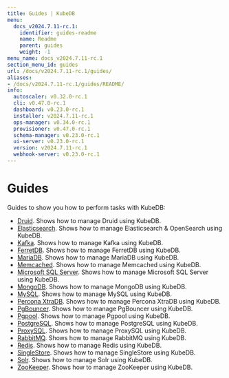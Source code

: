 ```yaml
---
title: Guides | KubeDB
menu:
  docs_v2024.7.11-rc.1:
    identifier: guides-readme
    name: Readme
    parent: guides
    weight: -1
menu_name: docs_v2024.7.11-rc.1
section_menu_id: guides
url: /docs/v2024.7.11-rc.1/guides/
aliases:
- /docs/v2024.7.11-rc.1/guides/README/
info:
  autoscaler: v0.32.0-rc.1
  cli: v0.47.0-rc.1
  dashboard: v0.23.0-rc.1
  installer: v2024.7.11-rc.1
  ops-manager: v0.34.0-rc.1
  provisioner: v0.47.0-rc.1
  schema-manager: v0.23.0-rc.1
  ui-server: v0.23.0-rc.1
  version: v2024.7.11-rc.1
  webhook-server: v0.23.0-rc.1
---
```


# Guides

Guides to show you how to perform tasks with KubeDB:
- [Druid](/docs/v2024.7.11-rc.1/guides/kafka/README). Shows how to manage Druid using KubeDB.
- [Elasticsearch](/docs/v2024.7.11-rc.1/guides/elasticsearch/README). Shows how to manage Elasticsearch & OpenSearch using KubeDB.
- [Kafka](/docs/v2024.7.11-rc.1/guides/kafka/README). Shows how to manage Kafka using KubeDB.
- [FerretDB](/docs/v2024.7.11-rc.1/guides/ferretdb/README). Shows how to manage FerretDB using KubeDB.
- [MariaDB](/docs/v2024.7.11-rc.1/guides/mariadb). Shows how to manage MariaDB using KubeDB.
- [Memcached](/docs/v2024.7.11-rc.1/guides/memcached/README). Shows how to manage Memcached using KubeDB.
- [Microsoft SQL Server](/docs/v2024.7.11-rc.1/guides/mssqlserver/README). Shows how to manage Microsoft SQL Server using KubeDB.
- [MongoDB](/docs/v2024.7.11-rc.1/guides/mongodb/README). Shows how to manage MongoDB using KubeDB.
- [MySQL](/docs/v2024.7.11-rc.1/guides/mysql/README). Shows how to manage MySQL using KubeDB.
- [Percona XtraDB](/docs/v2024.7.11-rc.1/guides/percona-xtradb/README). Shows how to manage Percona XtraDB using KubeDB.
- [PgBouncer](/docs/v2024.7.11-rc.1/guides/pgbouncer/README). Shows how to manage PgBouncer using KubeDB.
- [Pgpool](/docs/v2024.7.11-rc.1/guides/pgpool/README). Shows how to manage Pgpool using KubeDB.
- [PostgreSQL](/docs/v2024.7.11-rc.1/guides/postgres/README). Shows how to manage PostgreSQL using KubeDB.
- [ProxySQL](/docs/v2024.7.11-rc.1/guides/proxysql/README). Shows how to manage ProxySQL using KubeDB.
- [RabbitMQ](/docs/v2024.7.11-rc.1/guides/rabbitmq/README). Shows how to manage RabbitMQ using KubeDB.
- [Redis](/docs/v2024.7.11-rc.1/guides/redis/README). Shows how to manage Redis using KubeDB.
- [SingleStore](/docs/v2024.7.11-rc.1/guides/singlestore/README). Shows how to manage SingleStore using KubeDB.
- [Solr](/docs/v2024.7.11-rc.1/guides/solr/README). Shows how to manage Solr using KubeDB.
- [ZooKeeper](/docs/v2024.7.11-rc.1/guides/zookeeper/README). Shows how to manage ZooKeeper using KubeDB.
